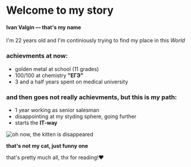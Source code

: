 # Welcome to my story

#### **Ivan Valgin** — that's my name

I'm 22 years old and I'm continiously trying to
find my place in this _World_

### achievments at now:
- golden metal at school (11 grades)
- 100/100 at chemistry **"ЕГЭ"**
- 3 and a half years spent on medical university
### and then goes not really achievments, but this is my path:
- 1 year working as senior salesman
- disappointing at my styding sphere, going further
- starts the **IT-way**

![oh now, the kitten is disappeared](https://avatars.mds.yandex.net/get-yapic/43978/Gi2hpA5z8CclqDzPKMMeVZB39Lw-1/orig)

__that's not my cat, just funny one__

that's pretty much all, thx for reading!**♥**